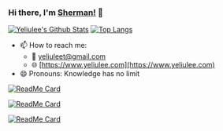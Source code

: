 ### Hi there, I'm [Sherman!](https://www.yeliulee.com) 👋

[![Yeliulee's Github Stats](https://github-readme-stats.vercel.app/api?username=yeliulee&count_private=true&show_icons=true&theme=material-palenight)](https://www.yeliulee.com)
[![Top Langs](https://github-readme-stats.vercel.app/api/top-langs/?username=yeliulee&layout=compact&theme=material-palenight)](https://www.yeliulee.com)


- 📫 How to reach me: 
  - :email: yeliuleet@gmail.com
  - :globe_with_meridians: [https://www.yeliulee.com](https://www.yeliulee.com)
- 😄 Pronouns: Knowledge has no limit

[![ReadMe Card](https://github-readme-stats.vercel.app/api/pin/?username=yeliulee&repo=vue-mdi-svg&theme=material-palenight)](https://github.com/yeliulee/vue-mdi-svg)

[![ReadMe Card](https://github-readme-stats.vercel.app/api/pin/?username=yeliulee&repo=kinship_calculator_dart&theme=material-palenight)](https://github.com/yeliulee/kinship_calculator_dart)

[![ReadMe Card](https://github-readme-stats.vercel.app/api/pin/?username=yeliulee&repo=flutter-examples&theme=material-palenight)](https://github.com/yeliulee/flutter-examples)
